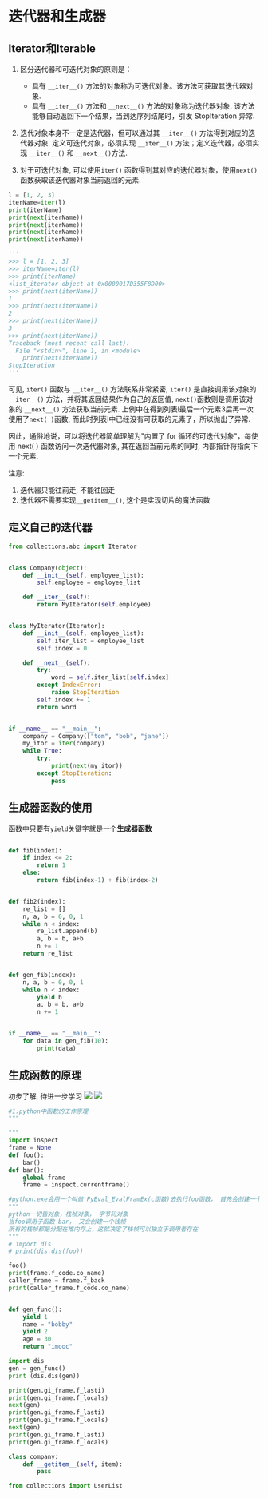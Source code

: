 # 迭代器和生成器

## Iterator和Iterable
1. 区分迭代器和可迭代对象的原则是：
   - 具有 `__iter__()` 方法的对象称为可迭代对象。该方法可获取其迭代器对象.
   - 具有 `__iter__()` 方法和 `__next__()` 方法的对象称为迭代器对象. 该方法能够自动返回下一个结果，当到达序列结尾时，引发 StopIteration 异常.


2. 迭代对象本身不一定是迭代器，但可以通过其 `__iter__()` 方法得到对应的迭代器对象.
定义可迭代对象，必须实现 `__iter__()` 方法；定义迭代器，必须实现 `__iter__()` 和 `__next__()`方法.

3. 对于可迭代对象, 可以使用`iter()` 函数得到其对应的迭代器对象，使用`next()` 函数获取该迭代器对象当前返回的元素.
```python
l = [1, 2, 3]
iterName=iter(l)
print(iterName)
print(next(iterName))
print(next(iterName))
print(next(iterName))
print(next(iterName))

'''
>>> l = [1, 2, 3]
>>> iterName=iter(l)
>>> print(iterName)
<list_iterator object at 0x0000017D355F8D00>
>>> print(next(iterName))
1
>>> print(next(iterName))
2
>>> print(next(iterName))
3
>>> print(next(iterName))
Traceback (most recent call last):
  File "<stdin>", line 1, in <module>
    print(next(iterName))
StopIteration
'''
```
可见, `iter()` 函数与 `__iter__()` 方法联系非常紧密, `iter()` 是直接调用该对象的`__iter__()` 方法，并将其返回结果作为自己的返回值, `next()`函数则是调用该对象的 `__next__()` 方法获取当前元素. 上例中在得到列表l最后一个元素3后再一次使用了`next( )`函数, 而此时列表l中已经没有可获取的元素了，所以抛出了异常.

因此，通俗地说，可以将迭代器简单理解为"内置了 for 循环的可迭代对象"，每使用 next( ) 函数访问一次迭代器对象, 其在返回当前元素的同时, 内部指针将指向下一个元素.

注意:
  1. 迭代器只能往前走, 不能往回走
  2. 迭代器不需要实现`__getitem__()`, 这个是实现切片的魔法函数


## 定义自己的迭代器
```python
from collections.abc import Iterator


class Company(object):
    def __init__(self, employee_list):
        self.employee = employee_list

    def __iter__(self):
        return MyIterator(self.employee)


class MyIterator(Iterator):
    def __init__(self, employee_list):
        self.iter_list = employee_list
        self.index = 0

    def __next__(self):
        try:
            word = self.iter_list[self.index]
        except IndexError:
            raise StopIteration
        self.index += 1
        return word


if __name__ == "__main__":
    company = Company(["tom", "bob", "jane"])
    my_itor = iter(company)
    while True:
        try:
            print(next(my_itor))
        except StopIteration:
            pass  
```
  

## 生成器函数的使用

函数中只要有`yield`关键字就是一个**生成器函数**
```python

def fib(index):
    if index <= 2:
        return 1
    else:
        return fib(index-1) + fib(index-2)


def fib2(index):
    re_list = []
    n, a, b = 0, 0, 1
    while n < index:
        re_list.append(b)
        a, b = b, a+b
        n += 1
    return re_list


def gen_fib(index):
    n, a, b = 0, 0, 1
    while n < index:
        yield b
        a, b = b, a+b
        n += 1


if __name__ == "__main__":
    for data in gen_fib(10):
        print(data)
```

## 生成函数的原理
初步了解, 待进一步学习
![](./img/stack.jpg)
![](./img/gen.jpg)

```python
#1.python中函数的工作原理
"""

"""
import inspect
frame = None
def foo():
    bar()
def bar():
    global frame
    frame = inspect.currentframe()

#python.exe会用一个叫做 PyEval_EvalFramEx(c函数)去执行foo函数， 首先会创建一个栈帧(stack frame)
"""
python一切皆对象，栈帧对象， 字节码对象
当foo调用子函数 bar， 又会创建一个栈帧
所有的栈帧都是分配在堆内存上，这就决定了栈帧可以独立于调用者存在
"""
# import dis
# print(dis.dis(foo))

foo()
print(frame.f_code.co_name)
caller_frame = frame.f_back
print(caller_frame.f_code.co_name)


def gen_func():
    yield 1
    name = "bobby"
    yield 2
    age = 30
    return "imooc"

import dis
gen = gen_func()
print (dis.dis(gen))

print(gen.gi_frame.f_lasti)
print(gen.gi_frame.f_locals)
next(gen)
print(gen.gi_frame.f_lasti)
print(gen.gi_frame.f_locals)
next(gen)
print(gen.gi_frame.f_lasti)
print(gen.gi_frame.f_locals)

class company:
    def __getitem__(self, item):
        pass

from collections import UserList


```

